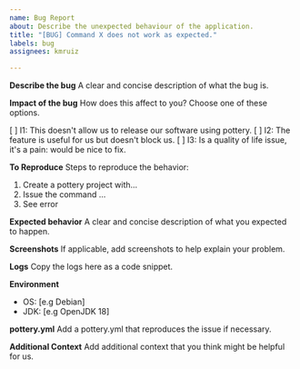 ```yaml
---
name: Bug Report
about: Describe the unexpected behaviour of the application.
title: "[BUG] Command X does not work as expected."
labels: bug
assignees: kmruiz

---
```


**Describe the bug**
A clear and concise description of what the bug is.

**Impact of the bug**
How does this affect to you? Choose one of these options.

[ ] I1: This doesn't allow us to release our software using pottery.
[ ] I2: The feature is useful for us but doesn't block us.
[ ] I3: Is a quality of life issue, it's a pain: would be nice to fix.


**To Reproduce**
Steps to reproduce the behavior:
1. Create a pottery project with...
2. Issue the command ...
3. See error

**Expected behavior**
A clear and concise description of what you expected to happen.

**Screenshots**
If applicable, add screenshots to help explain your problem.

**Logs**
Copy the logs here as a code snippet.

**Environment**
 - OS: [e.g Debian]
- JDK: [e.g OpenJDK 18]

**pottery.yml**
Add a pottery.yml that reproduces the issue if necessary.

**Additional Context**
Add additional context that you think might be helpful for us.
